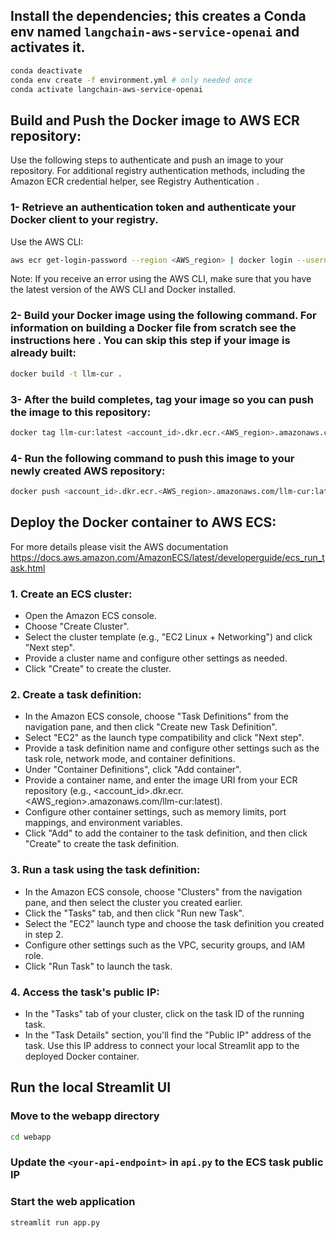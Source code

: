 ## Install the dependencies; this creates a Conda env named `langchain-aws-service-openai` and activates it.
```bash
conda deactivate
conda env create -f environment.yml # only needed once
conda activate langchain-aws-service-openai
```


## Build and Push the Docker image to AWS ECR repository: 

Use the following steps to authenticate and push an image to your repository. For additional registry authentication methods, including the Amazon ECR credential helper, see Registry Authentication .

### 1- Retrieve an authentication token and authenticate your Docker client to your registry.
Use the AWS CLI:

```bash
aws ecr get-login-password --region <AWS_region> | docker login --username AWS --password-stdin <account_id>.dkr.ecr.<AWS_region>.amazonaws.com/llm-cur:latest

```
Note: If you receive an error using the AWS CLI, make sure that you have the latest version of the AWS CLI and Docker installed.

### 2- Build your Docker image using the following command. For information on building a Docker file from scratch see the instructions here . You can skip this step if your image is already built:

```bash
docker build -t llm-cur .
```

### 3- After the build completes, tag your image so you can push the image to this repository:

```bash
docker tag llm-cur:latest <account_id>.dkr.ecr.<AWS_region>.amazonaws.com/llm-cur:latest
```

### 4- Run the following command to push this image to your newly created AWS repository:
```bash
docker push <account_id>.dkr.ecr.<AWS_region>.amazonaws.com/llm-cur:latest

```
## Deploy the Docker container to AWS ECS:
For more details please visit the AWS documentation https://docs.aws.amazon.com/AmazonECS/latest/developerguide/ecs_run_task.html

### 1. Create an ECS cluster:
- Open the Amazon ECS console.
- Choose "Create Cluster".
- Select the cluster template (e.g., "EC2 Linux + Networking") and click "Next step".
- Provide a cluster name and configure other settings as needed.
- Click "Create" to create the cluster.

### 2. Create a task definition:
- In the Amazon ECS console, choose "Task Definitions" from the navigation pane, and then click "Create new Task Definition".
- Select "EC2" as the launch type compatibility and click "Next step".
- Provide a task definition name and configure other settings such as the task role, network mode, and container definitions.
- Under "Container Definitions", click "Add container".
- Provide a container name, and enter the image URI from your ECR repository (e.g., <account_id>.dkr.ecr.<AWS_region>.amazonaws.com/llm-cur:latest).
- Configure other container settings, such as memory limits, port mappings, and environment variables.
- Click "Add" to add the container to the task definition, and then click "Create" to create the task definition.

### 3. Run a task using the task definition:
- In the Amazon ECS console, choose "Clusters" from the navigation pane, and then select the cluster you created earlier.
- Click the "Tasks" tab, and then click "Run new Task".
- Select the "EC2" launch type and choose the task definition you created in step 2.
- Configure other settings such as the VPC, security groups, and IAM role.
- Click "Run Task" to launch the task.

### 4. Access the task's public IP:
- In the "Tasks" tab of your cluster, click on the task ID of the running task.
- In the "Task Details" section, you'll find the "Public IP" address of the task. Use this IP address to connect your local Streamlit app to the deployed Docker container.



## Run the local Streamlit UI 
### Move to the webapp directory
```bash
cd webapp
```

### Update the `<your-api-endpoint>` in `api.py` to the ECS task public IP 

### Start the web application
```bash
streamlit run app.py
```